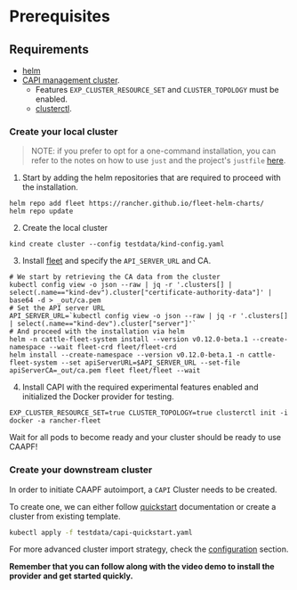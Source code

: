 # Prerequisites

## Requirements

- [helm](https://helm.sh/)
- [CAPI management cluster](https://cluster-api.sigs.k8s.io/).
    - Features `EXP_CLUSTER_RESOURCE_SET` and `CLUSTER_TOPOLOGY` must be enabled.
    - [clusterctl](https://cluster-api.sigs.k8s.io/user/quick-start.html?highlight=clusterctl#install-clusterctl).

### Create your local cluster

> NOTE: if you prefer to opt for a one-command installation, you can refer to the notes on how to use `just` and the project's `justfile` [here](../05_developers/02_development.md#create-a-local-development-environment).

1. Start by adding the helm repositories that are required to proceed with the installation.
```
helm repo add fleet https://rancher.github.io/fleet-helm-charts/
helm repo update
```
2. Create the local cluster
```
kind create cluster --config testdata/kind-config.yaml
```
3. Install [fleet](https://github.com/rancher/fleet) and specify the `API_SERVER_URL` and CA.
```
# We start by retrieving the CA data from the cluster
kubectl config view -o json --raw | jq -r '.clusters[] | select(.name=="kind-dev").cluster["certificate-authority-data"]' | base64 -d > _out/ca.pem
# Set the API server URL
API_SERVER_URL=`kubectl config view -o json --raw | jq -r '.clusters[] | select(.name=="kind-dev").cluster["server"]'`
# And proceed with the installation via helm
helm -n cattle-fleet-system install --version v0.12.0-beta.1 --create-namespace --wait fleet-crd fleet/fleet-crd
helm install --create-namespace --version v0.12.0-beta.1 -n cattle-fleet-system --set apiServerURL=$API_SERVER_URL --set-file apiServerCA=_out/ca.pem fleet fleet/fleet --wait
```
4. Install CAPI with the required experimental features enabled and initialized the Docker provider for testing.
```
EXP_CLUSTER_RESOURCE_SET=true CLUSTER_TOPOLOGY=true clusterctl init -i docker -a rancher-fleet
```

Wait for all pods to become ready and your cluster should be ready to use CAAPF!

### Create your downstream cluster

In order to initiate CAAPF autoimport, a `CAPI` Cluster needs to be created.

To create one, we can either follow [quickstart](https://cluster-api.sigs.k8s.io/user/quick-start#initialization-for-common-providers) documentation or create a cluster from existing template.

```bash
kubectl apply -f testdata/capi-quickstart.yaml
```

For more advanced cluster import strategy, check the [configuration](../02_getting_started/02_configuration.md) section.

**Remember that you can follow along with the video demo to install the provider and get started quickly.**

<script src="https://asciinema.org/a/659626.js" id="asciicast-659626" async="true"></script>

